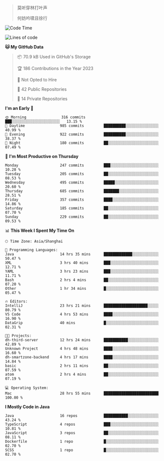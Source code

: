 > 莫听穿林打叶声
> 
> 何妨吟啸且徐行

<!-- ![Github Stats](https://github-readme-stats.vercel.app/api?username=catch6&count_private=true&show_icons=true&theme=gruvbox) -->

<!-- ![Top Langs](https://github-readme-stats.vercel.app/api/top-langs/?username=catch6&layout=compact) -->

<!--START_SECTION:waka-->
![Code Time](http://img.shields.io/badge/Code%20Time-135%20hrs%2017%20mins-blue)

![Lines of code](https://img.shields.io/badge/From%20Hello%20World%20I%27ve%20Written-9.3%20million%20lines%20of%20code-blue)

**🐱 My GitHub Data** 

> 📦 70.9 kB Used in GitHub's Storage 
 > 
> 🏆 186 Contributions in the Year 2023
 > 
> 🚫 Not Opted to Hire
 > 
> 📜 42 Public Repositories 
 > 
> 🔑 14 Private Repositories 
 > 
**I'm an Early 🐤** 

```text
🌞 Morning                316 commits         ███░░░░░░░░░░░░░░░░░░░░░░   13.15 % 
🌆 Daytime                985 commits         ██████████░░░░░░░░░░░░░░░   40.99 % 
🌃 Evening                922 commits         ██████████░░░░░░░░░░░░░░░   38.37 % 
🌙 Night                  180 commits         ██░░░░░░░░░░░░░░░░░░░░░░░   07.49 % 
```
📅 **I'm Most Productive on Thursday** 

```text
Monday                   247 commits         ███░░░░░░░░░░░░░░░░░░░░░░   10.28 % 
Tuesday                  205 commits         ██░░░░░░░░░░░░░░░░░░░░░░░   08.53 % 
Wednesday                495 commits         █████░░░░░░░░░░░░░░░░░░░░   20.60 % 
Thursday                 685 commits         ███████░░░░░░░░░░░░░░░░░░   28.51 % 
Friday                   357 commits         ████░░░░░░░░░░░░░░░░░░░░░   14.86 % 
Saturday                 185 commits         ██░░░░░░░░░░░░░░░░░░░░░░░   07.70 % 
Sunday                   229 commits         ██░░░░░░░░░░░░░░░░░░░░░░░   09.53 % 
```


📊 **This Week I Spent My Time On** 

```text
🕑︎ Time Zone: Asia/Shanghai

💬 Programming Languages: 
Java                     14 hrs 35 mins      █████████████░░░░░░░░░░░░   50.47 % 
XML                      3 hrs 40 mins       ███░░░░░░░░░░░░░░░░░░░░░░   12.71 % 
YAML                     3 hrs 23 mins       ███░░░░░░░░░░░░░░░░░░░░░░   11.71 % 
Bash                     2 hrs 4 mins        ██░░░░░░░░░░░░░░░░░░░░░░░   07.20 % 
Other                    1 hr 34 mins        █░░░░░░░░░░░░░░░░░░░░░░░░   05.47 % 

🔥 Editors: 
IntelliJ                 23 hrs 21 mins      ████████████████████░░░░░   80.79 % 
VS Code                  4 hrs 53 mins       ████░░░░░░░░░░░░░░░░░░░░░   16.90 % 
DataGrip                 40 mins             █░░░░░░░░░░░░░░░░░░░░░░░░   02.31 % 

🐱‍💻 Projects: 
dh-third-server          12 hrs 24 mins      ███████████░░░░░░░░░░░░░░   42.89 % 
Unknown Project          4 hrs 48 mins       ████░░░░░░░░░░░░░░░░░░░░░   16.60 % 
dh-smartzone-backend     4 hrs 17 mins       ████░░░░░░░░░░░░░░░░░░░░░   14.84 % 
basic                    2 hrs 11 mins       ██░░░░░░░░░░░░░░░░░░░░░░░   07.59 % 
atom                     2 hrs 4 mins        ██░░░░░░░░░░░░░░░░░░░░░░░   07.19 % 

💻 Operating System: 
Mac                      28 hrs 55 mins      █████████████████████████   100.00 % 
```

**I Mostly Code in Java** 

```text
Java                     16 repos            ███████████░░░░░░░░░░░░░░   43.24 % 
TypeScript               4 repos             ███░░░░░░░░░░░░░░░░░░░░░░   10.81 % 
JavaScript               3 repos             ██░░░░░░░░░░░░░░░░░░░░░░░   08.11 % 
Dockerfile               1 repo              █░░░░░░░░░░░░░░░░░░░░░░░░   02.70 % 
SCSS                     1 repo              █░░░░░░░░░░░░░░░░░░░░░░░░   02.70 % 
```




<!--END_SECTION:waka-->
